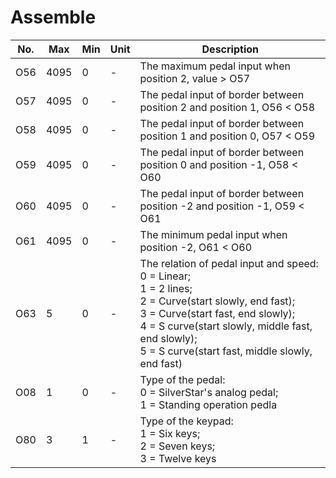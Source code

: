 # Assemble

| No. | Max | Min | Unit | Description |
| --- | --- | --- | --- | --- |
| O56 | 4095 | 0 | - | The maximum pedal input when position 2, value > O57 |
| O57 | 4095 | 0 | - | The pedal input of border between position 2 and position 1, O56 < O58 |
| O58 | 4095 | 0 | - | The pedal input of border between position 1 and position 0, O57 < O59 |
| O59 | 4095 | 0 | - | The pedal input of border between position 0 and position -1, O58 < O60 |
| O60 | 4095 | 0 | - | The pedal input of border between position -2 and position -1, O59 < O61 |
| O61 | 4095 | 0 | - | The minimum pedal input when position -2, O61 < O60 |
| O63 | 5 | 0 | - | The relation of pedal input and speed:<br> 0 = Linear;<br> 1 = 2 lines;<br> 2 = Curve(start slowly, end fast);<br/> 3 = Curve(start fast, end slowly);<br/> 4 = S curve(start slowly, middle fast, end slowly);<br/> 5 = S curve(start fast, middle slowly, end fast) |
| O08 | 1 | 0 | - | Type of the pedal:<br>0 = SilverStar's analog pedal;<br>1 = Standing operation pedla |
| O80 | 3 | 1 | - | Type of the keypad:<br>1 = Six keys;<br>2 = Seven keys;<br>3 = Twelve keys |
